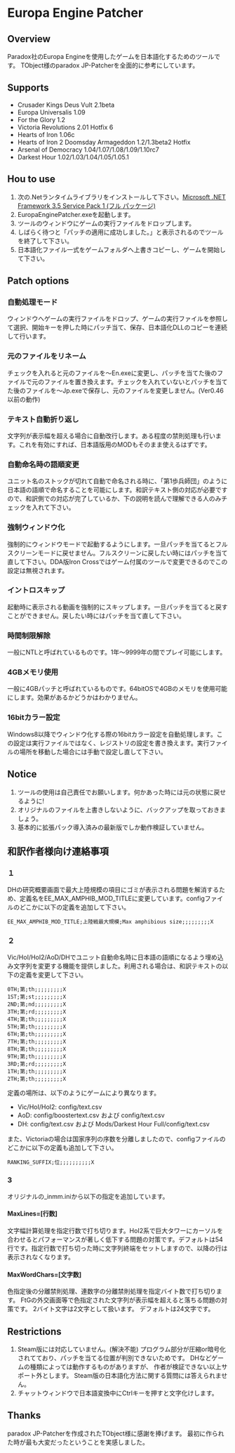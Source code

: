 # Europa Engine Patcher

## Overview

  Paradox社のEuropa Engineを使用したゲームを日本語化するためのツールです。
  TObject様のparadox JP-Patcherを全面的に参考にしています。

## Supports

- Crusader Kings Deus Vult 2.1beta
- Europa Universalis 1.09
- For the Glory 1.2
- Victoria Revolutions 2.01 Hotfix 6
- Hearts of Iron 1.06c
- Hearts of Iron 2 Doomsday Armageddon 1.2/1.3beta2 Hotfix
- Arsenal of Democracy 1.04/1.07/1.08/1.09/1.10rc7
- Darkest Hour 1.02/1.03/1.04/1.05/1.05.1

## Hou to use

1. 次の.Netランタイムライブラリをインストールして下さい。[Microsoft .NET Framework 3.5 Service Pack 1 (フル パッケージ)](http://www.microsoft.com/ja-jp/download/details.aspx?id=25150)
2. EuropaEnginePatcher.exeを起動します。
3. ツールのウィンドウにゲームの実行ファイルをドロップします。
4. しばらく待つと「パッチの適用に成功しました。」と表示されるのでツールを終了して下さい。
5. 日本語化ファイル一式をゲームフォルダへ上書きコピーし、ゲームを開始して下さい。

## Patch options

### 自動処理モード

ウィンドウへゲームの実行ファイルをドロップ、ゲームの実行ファイルを参照して選択、開始キーを押した時にパッチ当て、保存、日本語化DLLのコピーを連続して行います。

### 元のファイルをリネーム

チェックを入れると元のファイルを～En.exeに変更し、パッチを当てた後のファイルで元のファイルを置き換えます。チェックを入れていないとパッチを当てた後のファイルを～Jp.exeで保存し、元のファイルを変更しません。(Ver0.46以前の動作)

### テキスト自動折り返し

文字列が表示幅を超える場合に自動改行します。ある程度の禁則処理も行います。これを有効にすれば、日本語版用のMODもそのまま使えるはずです。

### 自動命名時の語順変更

ユニット名のストックが切れて自動で命名される時に、「第1歩兵師団」のように日本語の語順で命名することを可能にします。和訳テキスト側の対応が必要ですので、和訳側での対応が完了しているか、下の説明を読んで理解できる人のみチェックを入れて下さい。

### 強制ウィンドウ化

強制的にウィンドウモードで起動するようにします。一旦パッチを当てるとフルスクリーンモードに戻せません。フルスクリーンに戻したい時にはパッチを当て直して下さい。DDA版Iron Crossではゲーム付属のツールで変更できるのでこの設定は無視されます。

### イントロスキップ

起動時に表示される動画を強制的にスキップします。一旦パッチを当てると戻すことができません。戻したい時にはパッチを当て直して下さい。

### 時間制限解除

一般にNTLと呼ばれているものです。1年～9999年の間でプレイ可能にします。

### 4GBメモリ使用

一般に4GBパッチと呼ばれているものです。64bitOSで4GBのメモリを使用可能にします。効果があるかどうかはわかりません。

### 16bitカラー設定

Windows8以降でウィンドウ化する際の16bitカラー設定を自動処理します。この設定は実行ファイルではなく、レジストリの設定を書き換えます。実行ファイルの場所を移動した場合には手動で設定し直して下さい。

## Notice

1. ツールの使用は自己責任でお願いします。何かあった時には元の状態に戻せるように!
2. オリジナルのファイルを上書きしないように、バックアップを取っておきましょう。
3. 基本的に拡張パック導入済みの最新版でしか動作検証していません。

## 和訳作者様向け連絡事項

### １

DHの研究概要画面で最大上陸規模の項目にゴミが表示される問題を解消するため、定義名をEE_MAX_AMPHIB_MOD_TITLEに変更しています。configファイルのどこかに以下の定義を追加して下さい。

```text
EE_MAX_AMPHIB_MOD_TITLE;上陸戦最大規模;Max amphibious size;;;;;;;;;X
```

### ２

Vic/HoI/HoI2/AoD/DHでユニット自動命名時に日本語の語順になるよう埋め込み文字列を変更する機能を提供しました。利用される場合は、和訳テキストの以下の定義を変更して下さい。

```text
0TH;第;th;;;;;;;;;X
1ST;第;st;;;;;;;;;X
2ND;第;nd;;;;;;;;;X
3TH;第;rd;;;;;;;;;X
4TH;第;th;;;;;;;;;X
5TH;第;th;;;;;;;;;X
6TH;第;th;;;;;;;;;X
7TH;第;th;;;;;;;;;X
8TH;第;th;;;;;;;;;X
9TH;第;th;;;;;;;;;X
3RD;第;rd;;;;;;;;;X
1TH;第;th;;;;;;;;;X
2TH;第;th;;;;;;;;;X
```

定義の場所は、以下のようにゲームにより異なります。

- Vic/HoI/HoI2: config/text.csv
- AoD: config/boostertext.csv および config/text.csv
- DH: config/text.csv および Mods/Darkest Hour Full/config/text.csv

また、Victoriaの場合は国家序列の序数を分離しましたので、configファイルのどこかに以下の定義も追加して下さい。

```text
RANKING_SUFFIX;位;;;;;;;;;;X
```

### 3

オリジナルの_inmm.iniから以下の指定を追加しています。

#### MaxLines=[行数]

文字幅計算処理を指定行数で打ち切ります。HoI2系で巨大タワーにカーソルを合わせるとパフォーマンスが著しく低下する問題の対策です。デフォルトは54行です。指定行数で打ち切った時に文字列終端をセットしますので、以降の行は表示されなくなります。

#### MaxWordChars=[文字数]

色指定後の分離禁則処理、連数字の分離禁則処理を指定バイト数で打ち切ります。
FtGの外交画面等で色指定された文字列が表示幅を超えると落ちる問題の対策です。
2バイト文字は2文字として扱います。
デフォルトは24文字です。

## Restrictions

1. Steam版には対応していません。(解決不能)
     プログラム部分が圧縮or暗号化されてており、パッチを当てる位置が判別できないためです。
     DHなどゲームの種類によっては動作するものがありますが、
     作者が検証できない以上サポート外とします。
     Steam版の日本語化方法に関する質問には答えられません。
2. チャットウィンドウで日本語変換中にCtrlキーを押すと文字化けします。

## Thanks

  paradox JP-Patcherを作成されたTObject様に感謝を捧げます。
  最初に作られた時が最も大変だったということを実感しました。
